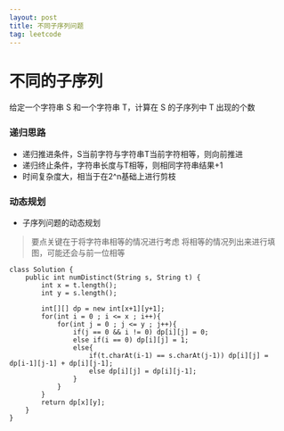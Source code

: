```yaml
---
layout: post
title: 不同子序列问题
tag: leetcode
---
```

# 不同的子序列
给定一个字符串 S 和一个字符串 T，计算在 S 的子序列中 T 出现的个数
### 递归思路
- 递归推进条件，S当前字符与字符串T当前字符相等，则向前推进
- 递归终止条件，字符串长度与T相等，则相同字符串结果+1
- 时间复杂度大，相当于在2^n基础上进行剪枝
### 动态规划
- 子序列问题的动态规划
> 要点关键在于将字符串相等的情况进行考虑
> 将相等的情况列出来进行填图，可能还会与前一位相等
```
class Solution {
    public int numDistinct(String s, String t) {
        int x = t.length();
        int y = s.length();
        
        int[][] dp = new int[x+1][y+1];
        for(int i = 0 ; i <= x ; i++){
            for(int j = 0 ; j <= y ; j++){
                if(j == 0 && i != 0) dp[i][j] = 0;
                else if(i == 0) dp[i][j] = 1;
                else{
                    if(t.charAt(i-1) == s.charAt(j-1)) dp[i][j] = dp[i-1][j-1] + dp[i][j-1];
                    else dp[i][j] = dp[i][j-1];
                }
            }
        }
        return dp[x][y];
    }
}
```